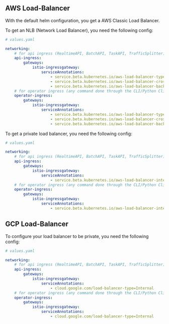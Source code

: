 ## AWS Load-Balancer

With the default helm configuration, you get a AWS Classic Load Balancer.

To get an NLB (Network Load Balancer), you need the following config:

```yaml
# values.yaml

networking:
    # for api ingress (RealtimeAPI, BatchAPI, TaskAPI, TrafficSplitter)
    api-ingress:
        gateways:
            istio-ingressgateway:
                serviceAnnotations:
                    - service.beta.kubernetes.io/aws-load-balancer-type=nlb
                    - service.beta.kubernetes.io/aws-load-balancer-cross-zone-load-balancing-enabled=true
                    - service.beta.kubernetes.io/aws-load-balancer-backend-protocol=tcp
    # for operator ingress (any command done through the CLI/Python Client)
    operator-ingress:
        gateways:
            istio-ingressgateway:
                serviceAnnotations:
                    - service.beta.kubernetes.io/aws-load-balancer-type=nlb
                    - service.beta.kubernetes.io/aws-load-balancer-cross-zone-load-balancing-enabled=true
                    - service.beta.kubernetes.io/aws-load-balancer-backend-protocol=tcp
```

To get a private load balancer, you need the following config:

```yaml
# values.yaml

networking:
    # for api ingress (RealtimeAPI, BatchAPI, TaskAPI, TrafficSplitter)
    api-ingress:
        gateways:
            istio-ingressgateway:
                serviceAnnotations:
                    - service.beta.kubernetes.io/aws-load-balancer-internal=true
    # for operator ingress (any command done through the CLI/Python Client)
    operator-ingress:
        gateways:
            istio-ingressgateway:
                serviceAnnotations:
                    - service.beta.kubernetes.io/aws-load-balancer-internal=true
```

## GCP Load-Balancer

To configure your load balancer to be private, you need the following config:

```yaml
# values.yaml

networking:
    # for api ingress (RealtimeAPI, BatchAPI, TaskAPI, TrafficSplitter)
    api-ingress:
        gateways:
            istio-ingressgateway:
                serviceAnnotations:
                    - cloud.google.com/load-balancer-type=Internal
    # for operator ingress (any command done through the CLI/Python Client)
    operator-ingress:
        gateways:
            istio-ingressgateway:
                serviceAnnotations:
                    - cloud.google.com/load-balancer-type=Internal
```
